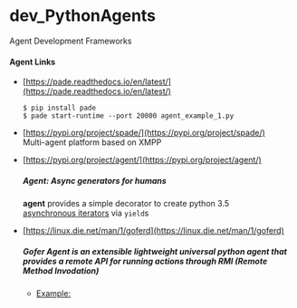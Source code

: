 # dev_PythonAgents
Agent Development Frameworks 

#### Agent Links
- [https://pade.readthedocs.io/en/latest/](https://pade.readthedocs.io/en/latest/)
   ```
   $ pip install pade
   $ pade start-runtime --port 20000 agent_example_1.py   
   ```
- [https://pypi.org/project/spade/](https://pypi.org/project/spade/) <br/>
  Multi-agent platform based on XMPP 

- [https://pypi.org/project/agent/](https://pypi.org/project/agent/) <br/>
  ##### Agent: Async generators for humans <br/>
  **agent** provides a simple decorator to create python 3.5 <br/> 
  [asynchronous iterators](https://docs.python.org/3/reference/compound_stmts.html#async-for) via `yield`s <br/>


- [https://linux.die.net/man/1/goferd](https://linux.die.net/man/1/goferd) <br/>
  ##### Gofer Agent is an extensible lightweight universal python agent that provides a remote API for running actions through RMI (Remote Method Invodation) <br/>
  - [Example:](https://gofer.readthedocs.io/en/latest/examples/python.html) <br/>

